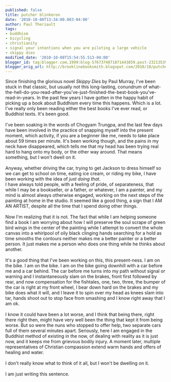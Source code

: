 ```yaml
---
published: false
title: putcher blinkeron
date: '2010-10-08T13:34:00.003-04:00'
author: Paul Theriault
tags:
- buddhism
- bicycling
- christianity
- signal your intentions when you are piloting a large vehicle
- skippy dies
modified_date: '2010-10-08T15:54:55.513-04:00'
blogger_id: tag:blogger.com,1999:blog-5767374071871443859.post-2321353990596396475
blogger_orig_url: http://brooklinebooksmith.blogspot.com/2010/10/putcher-blinkeron.html
---
```


Since finishing the glorious novel <i>Skippy Dies</i> by Paul Murray, I've been stuck in that classic, but usually not this long-lasting, conundrum of what-the-hell-do-you-read-after-you've-just-finished-the-best-book-you've-read-in-years.  In the past few years I have gotten in the happy habit of picking up a book about Buddhism every time this happens.  Which is a lot.  I've really only been reading either the best books I've ever read, or Buddhist texts.  It's been good.<br /><br />I've been soaking in the words of Chogyam Trungpa, and the last few days have been involved in the practice of snapping myself into the present moment, which activity, if you are a beginner like me, needs to take place about 59 times per minute.  It's been working though, and the pains in my neck have disappeared, which tells me that my head has been trying real hard to hang onto my body, or the other way around.  That means something, but I won't dwell on it.<br /><br />Anyway, whether driving the car, trying to get Jackson to dress himself so we can get to school on time, eating ice cream, or riding my bike, I have been working with the idea of <i>just doing that</i>.<br />I have always told people, with a feeling of pride, of separateness, that while I may be a bookseller, or a father, or whatever, I am a painter, and my mind is almost always otherwise engaged, working on the next steps of the painting at home in the studio.  It seemed like a good thing, a sign that I AM AN ARTIST, despite all the time that I spend doing other things.  <br /><br />Now I'm realizing that it is not.  The fact that while I am helping someone find a book I am worrying about how I will preserve the soul scrape of green bird wings in the center of the painting while I attempt to convert the whole canvas into a whirlpool of oily black clinging hands searching for a hold as time smooths the contours neither makes me a better painter or a better person.  It just makes me a person who does one thing while he thinks about another. <br /><br />It's a good thing that I've been working on this, this present-ness.  I am on the bike.  I am on the bike.  I am on the bike going downhill with a car before me and a car behind.  The car before me turns into my path without signal or warning and I instantaneously slam on the brakes, front first followed by rear, and now compensation for the fishtales, one, two, three, the bumper of the car is right at my front wheel, I bear down hard on the brakes and my bike does what it will, and I leave it to spin over my head as knees slam into tar, hands shoot out to stop face from smashing and I know right away that I am ok. <br /><br />I know it could have been a lot worse, and I think that being there, right there right then, might have very well been the thing that kept it from being worse.  But so were the nuns who stopped to offer help, two separate cars full of them several minutes apart.   Seriously, here I am engaged in the Buddhist method of existing in the now, of dealing with reality as it is just now, and it keeps me from grievous bodily injury.  A moment later, multiple representatives of Christian compassion extend warm hands and offers of healing and water. <br /><br />I don't really know what to think of it all, but I won't be dwelling on it.<br /><br />I am just writing this sentence.
